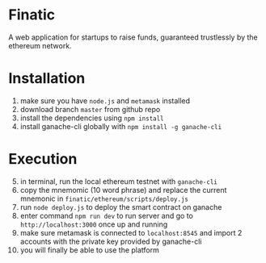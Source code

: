 # Finatic

A web application for startups to raise funds, guaranteed trustlessly by the ethereum network.

# Installation

1. make sure you have `node.js` and `metamask` installed
2. download branch `master` from github repo
3. install the dependencies using `npm install`
4. install ganache-cli globally with `npm install -g ganache-cli`

# Execution

5. in terminal, run the local ethereum testnet with `ganache-cli`
6. copy the mnemomic (10 word phrase) and replace the current mnemonic in `finatic/ethereum/scripts/deploy.js`
7. run `node deploy.js` to deploy the smart contract on ganache
8. enter command `npm run dev` to run server and go to `http://localhost:3000` once up and running
9. make sure metamask is connected to `localhost:8545` and import 2 accounts with the private key provided by ganache-cli
10. you will finally be able to use the platform
